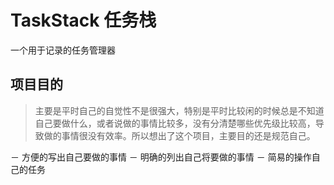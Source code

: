 # TaskStack 任务栈
一个用于记录的任务管理器

## 项目目的

 >主要是平时自己的自觉性不是很强大，特别是平时比较闲的时候总是不知道自己要做什么，或者说做的事情比较多，没有分清楚哪些优先级比较高，导致做的事情很没有效率。所以想出了这个项目，主要目的还是规范自己。

 － 方便的写出自己要做的事情
 － 明确的列出自己将要做的事情
 － 简易的操作自己的任务
